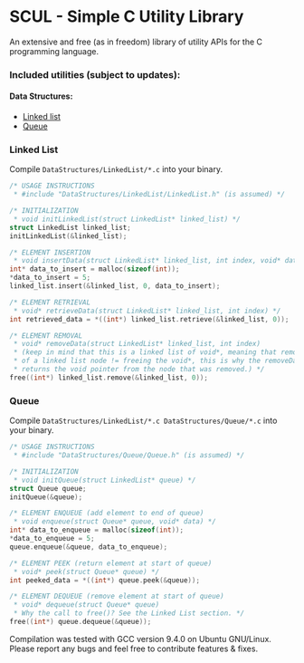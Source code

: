 # SCUL - Simple C Utility Library
An extensive and free (as in freedom) library of utility APIs for the C programming language.
### Included utilities (subject to updates):
#### Data Structures:
- [Linked list](#linked-list)
- [Queue](#queue)

### Linked List
Compile `DataStructures/LinkedList/*.c` into your binary.
```C
/* USAGE INSTRUCTIONS 
 * #include "DataStructures/LinkedList/LinkedList.h" (is assumed) */

/* INITIALIZATION
 * void initLinkedList(struct LinkedList* linked_list) */
struct LinkedList linked_list;
initLinkedList(&linked_list);

/* ELEMENT INSERTION
 * void insertData(struct LinkedList* linked_list, int index, void* data) */
int* data_to_insert = malloc(sizeof(int));
*data_to_insert = 5;
linked_list.insert(&linked_list, 0, data_to_insert);

/* ELEMENT RETRIEVAL
 * void* retrieveData(struct LinkedList* linked_list, int index) */
int retrieved_data = *((int*) linked_list.retrieve(&linked_list, 0));

/* ELEMENT REMOVAL
 * void* removeData(struct LinkedList* linked_list, int index) 
 * (keep in mind that this is a linked list of void*, meaning that removal
 * of a linked list node != freeing the void*, this is why the removeData() function
 * returns the void pointer from the node that was removed.) */
free((int*) linked_list.remove(&linked_list, 0));
```
### Queue
Compile `DataStructures/LinkedList/*.c DataStructures/Queue/*.c` into your binary.
```C
/* USAGE INSTRUCTIONS 
 * #include "DataStructures/Queue/Queue.h" (is assumed) */

/* INITIALIZATION
 * void initQueue(struct LinkedList* queue) */
struct Queue queue;
initQueue(&queue);

/* ELEMENT ENQUEUE (add element to end of queue)
 * void enqueue(struct Queue* queue, void* data) */
int* data_to_enqueue = malloc(sizeof(int));
*data_to_enqueue = 5;
queue.enqueue(&queue, data_to_enqueue);

/* ELEMENT PEEK (return element at start of queue)
 * void* peek(struct Queue* queue) */
int peeked_data = *((int*) queue.peek(&queue));

/* ELEMENT DEQUEUE (remove element at start of queue)
 * void* dequeue(struct Queue* queue) 
 * Why the call to free()? See the Linked List section. */
free((int*) queue.dequeue(&queue));
```

Compilation was tested with GCC  version 9.4.0 on Ubuntu GNU/Linux.
Please report any bugs and feel free to contribute features & fixes. 
